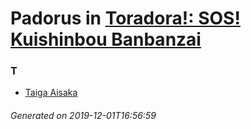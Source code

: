 # Padorus in [Toradora!: SOS! Kuishinbou Banbanzai](https://myanimelist.net/anime/6127/Toradora__SOS_Kuishinbou_Banbanzai)

### T
* [Taiga Aisaka](https://github.com/shadow578/Project-Padoru/blob/master/table-of-contents/characters/TaigaAisaka.md)

###### Generated on 2019-12-01T16:56:59

